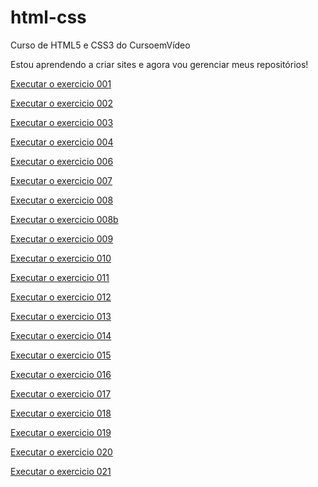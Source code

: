 # html-css
 Curso de HTML5 e CSS3 do CursoemVídeo

 Estou aprendendo a criar sites e agora vou gerenciar meus repositórios! 

 <a href="https://elissonsantos007.github.io/html-css/exercicios/ex001/index.html">Executar o exercicio 001</a>

 <a href="https://elissonsantos007.github.io/html-css/exercicios/ex002/index.html">Executar o exercicio 002</a>

 <a href="https://elissonsantos007.github.io/html-css/exercicios/ex003/index.html">Executar o exercicio 003</a>

 <a href="https://elissonsantos007.github.io/html-css/exercicios/ex004/index.html">Executar o exercicio 004</a>

 <a href="https://elissonsantos007.github.io/html-css/exercicios/ex006/index.html">Executar o exercicio 006</a>

 <a href="https://elissonsantos007.github.io/html-css/exercicios/ex007/index.html">Executar o exercicio 007</a>

 <a href="https://elissonsantos007.github.io/html-css/exercicios/ex008/index.html">Executar o exercicio 008</a>

 <a href="https://elissonsantos007.github.io/html-css/exercicios/ex008b/index.html">Executar o exercicio 008b</a>

 <a href="https://elissonsantos007.github.io/html-css/exercicios/ex009/index.html">Executar o exercicio 009</a>

 <a href="https://elissonsantos007.github.io/html-css/exercicios/ex010/index.html">Executar o exercicio 010</a>

 <a href="https://elissonsantos007.github.io/html-css/exercicios/ex011/index.html">Executar o exercicio 011</a>

 <a href="https://elissonsantos007.github.io/html-css/exercicios/ex012/index.html">Executar o exercicio 012</a>

 <a href="https://elissonsantos007.github.io/html-css/exercicios/ex013/index.html">Executar o exercicio 013</a>

 <a href="https://elissonsantos007.github.io/html-css/exercicios/ex014/index.html">Executar o exercicio 014</a>

 <a href="https://elissonsantos007.github.io/html-css/exercicios/ex015/index.html">Executar o exercicio 015</a>

 <a href="https://elissonsantos007.github.io/html-css/exercicios/ex016/index.html">Executar o exercicio 016</a>

 <a href="https://elissonsantos007.github.io/html-css/exercicios/ex017/index.html">Executar o exercicio 017</a>

 <a href="https://elissonsantos007.github.io/html-css/exercicios/ex018/index.html">Executar o exercicio 018</a>

 <a href="https://elissonsantos007.github.io/html-css/exercicios/ex019/index.html">Executar o exercicio 019</a>

 <a href="https://elissonsantos007.github.io/html-css/exercicios/ex020/index.html">Executar o exercicio 020</a>

 <a href="https://elissonsantos007.github.io/html-css/exercicios/ex021/index.html">Executar o exercicio 021</a>
